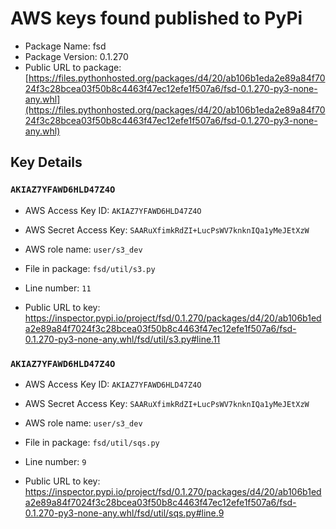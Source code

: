 # AWS keys found published to PyPi

* Package Name: fsd
* Package Version: 0.1.270
* Public URL to package: [https://files.pythonhosted.org/packages/d4/20/ab106b1eda2e89a84f7024f3c28bcea03f50b8c4463f47ec12efe1f507a6/fsd-0.1.270-py3-none-any.whl](https://files.pythonhosted.org/packages/d4/20/ab106b1eda2e89a84f7024f3c28bcea03f50b8c4463f47ec12efe1f507a6/fsd-0.1.270-py3-none-any.whl)

## Key Details

### `AKIAZ7YFAWD6HLD47Z4O`

* AWS Access Key ID: `AKIAZ7YFAWD6HLD47Z4O`
* AWS Secret Access Key: `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` 
* AWS role name: `user/s3_dev`
* File in package: `fsd/util/s3.py`
* Line number: `11`

* Public URL to key: https://inspector.pypi.io/project/fsd/0.1.270/packages/d4/20/ab106b1eda2e89a84f7024f3c28bcea03f50b8c4463f47ec12efe1f507a6/fsd-0.1.270-py3-none-any.whl/fsd/util/s3.py#line.11



### `AKIAZ7YFAWD6HLD47Z4O`

* AWS Access Key ID: `AKIAZ7YFAWD6HLD47Z4O`
* AWS Secret Access Key: `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` 
* AWS role name: `user/s3_dev`
* File in package: `fsd/util/sqs.py`
* Line number: `9`

* Public URL to key: https://inspector.pypi.io/project/fsd/0.1.270/packages/d4/20/ab106b1eda2e89a84f7024f3c28bcea03f50b8c4463f47ec12efe1f507a6/fsd-0.1.270-py3-none-any.whl/fsd/util/sqs.py#line.9


